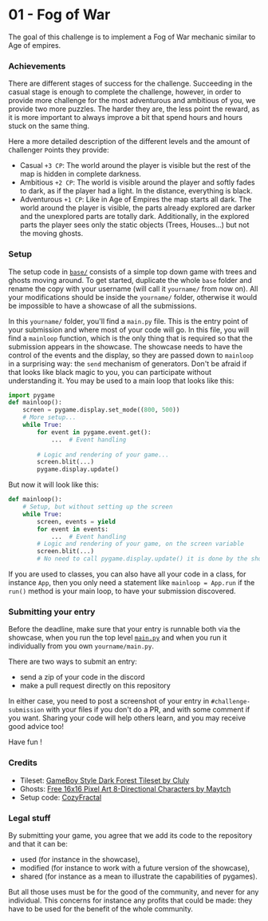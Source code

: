 # 01 - Fog of War

The goal of this challenge is to implement a Fog of War mechanic
similar to Age of empires.

### Achievements

There are different stages of success for the challenge. 
Succeeding in the casual stage is enough to complete the challenge,
however, in order to provide more challenge for the most adventurous 
and ambitious of you, we provide two more puzzles. 
The harder they are, the less point the reward, 
as it is more important to always improve a bit that spend hours and hours
stuck on the same thing.

Here a more detailed description of the different levels and the amount of 
`C`hallenger `P`oints they provide:

- Casual `+3 CP`: The world around the player is visible but the rest of the map 
    is hidden in complete darkness.
- Ambitious `+2 CP`: The world is visible around the player and softly fades to dark, as if the player had a light.
    In the distance, everything is black.
- Adventurous `+1 CP`: Like in Age of Empires the map starts all dark. The world around the player is visible, 
    the parts already explored are darker and the unexplored parts are totally dark.
    Additionally, in the explored parts the player sees only the static objects (Trees, Houses…)
    but not the moving ghosts.

### Setup

The setup code in [`base/`](./base) consists of a simple top down game with trees and ghosts moving around.
To get started, duplicate the whole `base` folder and rename the copy with your username 
(will call it `yourname/` from now on). All your modifications should be inside the `yourname/` folder,
otherwise it would be impossible to have a showcase of all the submissions.

In this `yourname/` folder, you'll find a `main.py` file. This is the entry point of your submission and where 
most of your code will go. 
In this file, you will find a `mainloop` function, which is the only thing that is required so that the submission 
appears in the showcase. The showcase needs to have the control of the events and the display, so they are
passed down to `mainloop` in a surprising way: the `send` mechanism of generators. 
Don't be afraid if that looks like black magic to you,
you can participate without understanding it.
You may be used to a main loop that looks like this:

```python
import pygame
def mainloop():
    screen = pygame.display.set_mode((800, 500))
    # More setup...
    while True:
        for event in pygame.event.get():
            ...  # Event handling
        
        # Logic and rendering of your game...
        screen.blit(...)
        pygame.display.update()
```

But now it will look like this:
```python
def mainloop():
    # Setup, but without setting up the screen
    while True:
        screen, events = yield
        for event in events:
            ...  # Event handling
        # Logic and rendering of your game, on the screen variable
        screen.blit(...)
        # No need to call pygame.display.update() it is done by the showcase.
```

If you are used to classes, you can also have all your code in a class, for instance `App`,
then you only need a statement like `mainloop = App.run` if the `run()` method is your main loop,
to have your submission discovered.

### Submitting your entry

Before the deadline, make sure that your entry is runnable both via the showcase, 
when you run the top level [`main.py`](../main.py) and when you run it individually
from you own `yourname/main.py`.

There are two ways to submit an entry:
 - send a zip of your code in the discord
 - make a pull request directly on this repository

In either case, you need to post a screenshot of your entry in `#challenge-submission`
with your files if you don't do a PR, and with some comment if you want. 
Sharing your code will help others learn, and you may receive good advice too!


Have fun !

### Credits

 - Tileset: [GameBoy Style Dark Forest Tileset by Cluly](https://cluly.itch.io/gameboy-style-dark-forest-tileset)
 - Ghosts: [Free 16x16 Pixel Art 8-Directional Characters by Maytch](https://maytch.itch.io/free-16x16-pixel-art-8-directional-characters)
 - Setup code: [CozyFractal](https://cozyfractal.com)

### Legal stuff

By submitting your game, you agree that we add its code to the repository 
and that it can be:
- used (for instance in the showcase), 
- modified (for instance to work with a future version of the showcase),
- shared (for instance as a mean to illustrate the capabilities of pygames).

But all those uses must be for the good of the community, and never for any individual.
This concerns for instance any profits that could be made: they have to be used for the 
benefit of the whole community.

